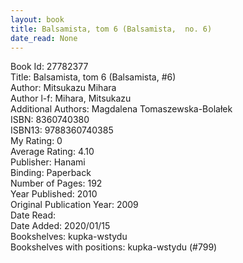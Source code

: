```yaml
---
layout: book
title: Balsamista, tom 6 (Balsamista,  no. 6)
date_read: None
---
```


Book Id: 27782377<br />
Title: Balsamista, tom 6 (Balsamista, #6)<br />
Author: Mitsukazu Mihara<br />
Author l-f: Mihara, Mitsukazu<br />
Additional Authors: Magdalena Tomaszewska-Bolałek<br />
ISBN: 8360740380<br />
ISBN13: 9788360740385<br />
My Rating: 0<br />
Average Rating: 4.10<br />
Publisher: Hanami<br />
Binding: Paperback<br />
Number of Pages: 192<br />
Year Published: 2010<br />
Original Publication Year: 2009<br />
Date Read: <br />
Date Added: 2020/01/15<br />
Bookshelves: kupka-wstydu<br />
Bookshelves with positions: kupka-wstydu (#799)<br />


